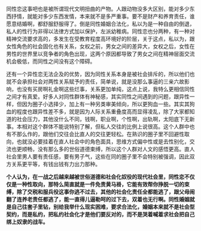 同性恋这事吧也是被所谓现代文明扭曲的产物。人跟动物没多大区别，能对多少东西抒情，就能对多少东西发情，本来就不是多严重事。要不是财产和养育责任，谁愿意结婚啊，都舒服舒服得了。倒是同性婚姻合法化，私以为是一种自由的倒退，私人的性行为非得以法律方式加以保护，左派幼稚病。同性恋也分两种，有一种对精神交流要求高的，多发生在受教育程度高环境好的阶层，关于这点，私以为，跟女性角色的社会固化也有关系，女权之前，男女之间的差异大，女权之后，女性在男性的世界里以竞争者的角色出现，这两个原因都导致了男女之间在精神层面交流机会极低，而同性之间没有这个障碍。 ​​​​

还有一个异性恋无法企及的优势，因为同性关系本身是被社会排斥的，所以他们也就不会承担社会对两性关系赋予的责任，简单说，就是没那么事逼的三亲六故影响，也没有买房啊礼金啊这些烂事，关系更加单纯，这点上说，我特么更相信同性之间才有真爱。好多人对同性群体有神秘感，其实同性之间遇到的问题，跟异性一样，但因为圈子小选择少，加上有一种另类审美倾向，所以更狗血一些。其实其狗血的程度也跟异性差不多，就是因为人际关系重叠度高而显得凌乱，除了大家都知道的社会压力，其他没什么不同，钱啊，职业啊，个性啊，出轨啊，太阳底下无新事。本相对这个群体不能说特别了解，但私人交往的比例上说很高。这个人群中也有不那么作的，跟他们交往会比直人的交往更轻松。在熟识的圈子里不回避性取向，也就没必要挂着在直人社会中的角色面具，思维方式偏中性或是去性别化，交流也更顺畅，没有那么多的世俗道德束缚，所以这个人群对人文的感悟更高。直人社会里男人要有责任感，要有男子气，这些在同的圈子里不会特别被强调，因此双方关系更平等，有钱出钱有力出力那种。

  
**个人认为，在一战之后越来越被世俗道德和社会化奴役的现代社会里，同性恋不仅仅是一种性取向，那特么简直就是一件免责黄马褂，它能有效帮你挣脱一切的束缚，除了交税和服兵役这事你逃不过去，其他的社会化责任全都能逃了，跟父母闹翻了连养老责任都逃了，能一直得儿逼勒呵的过下去，双着也无行啊。同性婚姻就是自己往套子里钻，别给我举什么现实困难，要求合法化，婚姻本来就不是社会型契约，而是私约，把私约社会化才是他们要反对的，而不是哭着喊着求社会把自己绑上奴隶的战车。**


